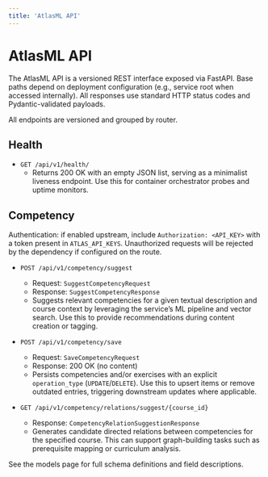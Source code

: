 ```yaml
---
title: 'AtlasML API'
---
```


# AtlasML API

The AtlasML API is a versioned REST interface exposed via FastAPI. Base paths depend on deployment configuration (e.g., service root when accessed internally). All responses use standard HTTP status codes and Pydantic-validated payloads.

All endpoints are versioned and grouped by router.

## Health

- `GET /api/v1/health/`
  - Returns 200 OK with an empty JSON list, serving as a minimalist liveness endpoint. Use this for container orchestrator probes and uptime monitors.

## Competency

Authentication: if enabled upstream, include `Authorization: <API_KEY>` with a token present in `ATLAS_API_KEYS`. Unauthorized requests will be rejected by the dependency if configured on the route.

- `POST /api/v1/competency/suggest`

  - Request: `SuggestCompetencyRequest`
  - Response: `SuggestCompetencyResponse`
  - Suggests relevant competencies for a given textual description and course context by leveraging the service’s ML pipeline and vector search. Use this to provide recommendations during content creation or tagging.

- `POST /api/v1/competency/save`

  - Request: `SaveCompetencyRequest`
  - Response: 200 OK (no content)
  - Persists competencies and/or exercises with an explicit `operation_type` (`UPDATE`/`DELETE`). Use this to upsert items or remove outdated entries, triggering downstream updates where applicable.

- `GET /api/v1/competency/relations/suggest/{course_id}`
  - Response: `CompetencyRelationSuggestionResponse`
  - Generates candidate directed relations between competencies for the specified course. This can support graph-building tasks such as prerequisite mapping or curriculum analysis.

See the models page for full schema definitions and field descriptions.
